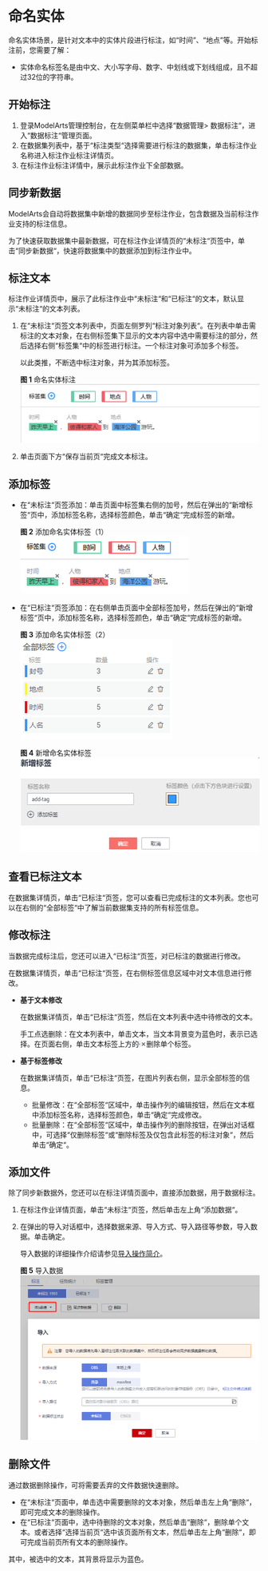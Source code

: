 # 命名实体<a name="modelarts_23_0014"></a>

命名实体场景，是针对文本中的实体片段进行标注，如“时间”、“地点”等。开始标注前，您需要了解：

-   实体命名标签名是由中文、大小写字母、数字、中划线或下划线组成，且不超过32位的字符串。

## 开始标注<a name="section139520290612"></a>

1.  登录ModelArts管理控制台，在左侧菜单栏中选择“数据管理\> 数据标注“，进入“数据标注“管理页面。
2.  在数据集列表中，基于“标注类型“选择需要进行标注的数据集，单击标注作业名称进入标注作业标注详情页。
3.  在标注作业标注详情中，展示此标注作业下全部数据。

## 同步新数据<a name="section616011413170"></a>

ModelArts会自动将数据集中新增的数据同步至标注作业，包含数据及当前标注作业支持的标注信息。

为了快速获取数据集中最新数据，可在标注作业详情页的“未标注“页签中，单击“同步新数据“，快速将数据集中的数据添加到标注作业中。

## 标注文本<a name="section888019266174"></a>

标注作业详情页中，展示了此标注作业中“未标注“和“已标注“的文本，默认显示“未标注“的文本列表。

1.  在“未标注“页签文本列表中，页面左侧罗列“标注对象列表“。在列表中单击需标注的文本对象，在右侧标签集下显示的文本内容中选中需要标注的部分，然后选择右侧“标签集“中的标签进行标注。一个标注对象可添加多个标签。

    以此类推，不断选中标注对象，并为其添加标签。

    **图 1**  命名实体标注<a name="fig843195410198"></a>  
    ![](figures/命名实体标注.png "命名实体标注")

2.  单击页面下方“保存当前页“完成文本标注。

## 添加标签<a name="section1221410499617"></a>

-   在“未标注“页签添加：单击页面中标签集右侧的加号，然后在弹出的“新增标签“页中，添加标签名称，选择标签颜色，单击“确定“完成标签的新增。

    **图 2**  添加命名实体标签（1）<a name="fig162371842293"></a>  
    ![](figures/添加命名实体标签（1）.png "添加命名实体标签（1）")

-   在“已标注“页签添加：在右侧单击页面中全部标签加号，然后在弹出的“新增标签“页中，添加标签名称，选择标签颜色，单击“确定“完成标签的新增。

    **图 3**  添加命名实体标签（2）<a name="fig1418544013104"></a>  
    ![](figures/添加命名实体标签（2）.png "添加命名实体标签（2）")

    **图 4**  新增命名实体标签<a name="fig115211736151012"></a>  
    ![](figures/新增命名实体标签.png "新增命名实体标签")


## 查看已标注文本<a name="section2958731141718"></a>

在数据集详情页，单击“已标注“页签，您可以查看已完成标注的文本列表。您也可以在右侧的“全部标签“中了解当前数据集支持的所有标签信息。

## 修改标注<a name="section0534612151819"></a>

当数据完成标注后，您还可以进入“已标注“页签，对已标注的数据进行修改。

在数据集详情页，单击“已标注“页签，在右侧标签信息区域中对文本信息进行修改。

-   **基于文本修改**

    在数据集详情页，单击“已标注“页签，然后在文本列表中选中待修改的文本。

    手工点选删除：在文本列表中，单击文本，当文本背景变为蓝色时，表示已选择。在页面右侧，单击文本标签上方的![](figures/zh-cn_image_0000001139785334.png)删除单个标签。


-   **基于标签修改**

    在数据集详情页，单击“已标注“页签，在图片列表右侧，显示全部标签的信息。

    -   批量修改：在“全部标签“区域中，单击操作列的编辑按钮，然后在文本框中添加标签名称，选择标签颜色，单击“确定“完成修改。
    -   批量删除：在“全部标签“区域中，单击操作列的删除按钮，在弹出对话框中，可选择“仅删除标签“或“删除标签及仅包含此标签的标注对象“，然后单击“确定“。


## 添加文件<a name="section7482182493016"></a>

除了同步新数据外，您还可以在标注详情页面中，直接添加数据，用于数据标注。

1.  在标注作业详情页面，单击“未标注“页签，然后单击左上角“添加数据“。
2.  在弹出的导入对话框中，选择数据来源、导入方式、导入路径等参数，导入数据。单击确定。

    导入数据的详细操作介绍请参见[导入操作简介](导入操作简介.md)。

    **图 5**  导入数据<a name="fig169731311182710"></a>  
    ![](figures/导入数据-9.png "导入数据-9")


## 删除文件<a name="section15379942161810"></a>

通过数据删除操作，可将需要丢弃的文件数据快速删除。

-   在“未标注“页面中，单击选中需要删除的文本对象，然后单击左上角“删除“，即可完成文本的删除操作。
-   在“已标注“页面中，选中待删除的文本对象，然后单击“删除“，删除单个文本。或者选择“选择当前页“选中该页面所有文本，然后单击左上角“删除“，即可完成当前页所有文本的删除操作。

其中，被选中的文本，其背景将显示为蓝色。

